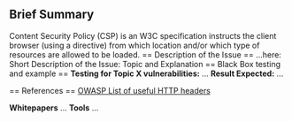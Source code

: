 ## Brief Summary


Content Security Policy (CSP) is an W3C specification instructs the
client browser (using a directive) from which location and/or which type
of resources are allowed to be loaded.
\== Description of the Issue ==
...here: Short Description of the Issue: Topic and Explanation
\== Black Box testing and example == **Testing for Topic X
vulnerabilities:**
...
**Result Expected:**
...

\== References == [OWASP List of useful HTTP
headers](https://www.owasp.org/index.php/List_of_useful_HTTP_headers)

**Whitepapers**
...
**Tools**
...
